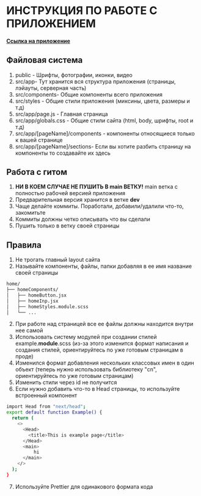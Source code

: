 # ИНСТРУКЦИЯ ПО РАБОТЕ С ПРИЛОЖЕНИЕМ

#### [Ссылка на приложение](https://khanbank.netlify.app/)

## Файловая система

1) public - Шрифты, фотографии, иконки, видео
2) src/app- Тут хранится вся структура приложения (страницы, лэйауты, серверная часть)
3) src/components- Общие компоненты всего приложения
4) src/styles - Общие стили приложения (миксины, цвета, размеры и т.д)
5) src/app/page.js - Главная страница
6) src/app/globals.css - Общие стили сайта (html, body, шрифты, root и т.д)
7) src/app/[pageName]/components - компоненты относящиеся только к вашей странице
8) src/app/[pageName]/sections- Если вы хотите разбить страницу на компоненты то создавайте их здесь

## Работа с гитом
1) **НИ В КОЕМ СЛУЧАЕ НЕ ПУШИТЬ В main ВЕТКУ!** main ветка с полностью рабочей версией приложения
2) Предварительная версия хранится в ветке **dev**
3) Чаще делайте коммиты. Поработали, добавили/удалили что-то, закомитьте
4) Коммиты должны четко описывать что вы сделали
5) Пушить только в ветку своей страницы

## Правила
1) Не трогать главный layout сайта
2) Называйте компоненты, файлы, папки добавляя в ее имя название своей страницы

```bash
home/
├── homeComponents/
│   ├── homeButton.jsx
│   ├── homeInp.jsx
│   ├── homeStyles.module.scss
│   └── ...
```
2) При работе над страницей все ее файлы должны находится внутри нее самой
3) Использовать систему модулей при создании стилей example.**module**.scss (из-за этого изменится формат написания и создания стилей, ориентируйтесь по уже готовым страницам в проде)
4) Изменился формат добавления нескольких классовых имен в один объект (теперь нужно использовать библиотеку "cn", ориентируйтесь по уже готовым страницам)
5) Изменить стили через id не получится
6) Если нужно добавить что-то в Head страницы, то используйте встроенный компонент 
```bash
import Head from "next/head";
export default function Example() {
  return (
    <>
      <Head>
        <title>This is example page</title>
      </Head>
      <main>
          hi
      </main>
    </>
  );
}
```
7) Используйте Prettier для одинакового формата кода